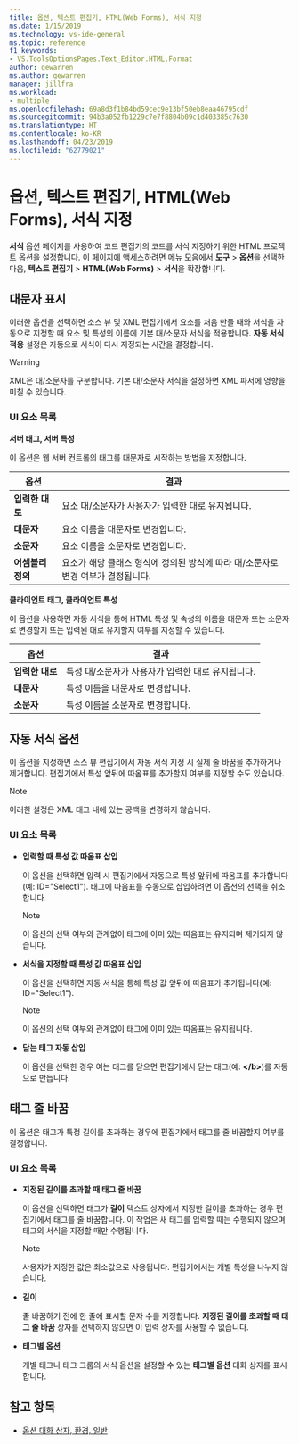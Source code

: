 ```yaml
---
title: 옵션, 텍스트 편집기, HTML(Web Forms), 서식 지정
ms.date: 1/15/2019
ms.technology: vs-ide-general
ms.topic: reference
f1_keywords:
- VS.ToolsOptionsPages.Text_Editor.HTML.Format
author: gewarren
ms.author: gewarren
manager: jillfra
ms.workload:
- multiple
ms.openlocfilehash: 69a8d3f1b84bd59cec9e13bf50eb8eaa46795cdf
ms.sourcegitcommit: 94b3a052fb1229c7e7f8804b09c1d403385c7630
ms.translationtype: HT
ms.contentlocale: ko-KR
ms.lasthandoff: 04/23/2019
ms.locfileid: "62779021"
---
```

# <a name="options-text-editor-html-web-forms-formatting"></a>옵션, 텍스트 편집기, HTML(Web Forms), 서식 지정

**서식** 옵션 페이지를 사용하여 코드 편집기의 코드를 서식 지정하기 위한 HTML 프로젝트 옵션을 설정합니다. 이 페이지에 액세스하려면 메뉴 모음에서 **도구** > **옵션**을 선택한 다음, **텍스트 편집기** > **HTML(Web Forms)** > **서식**을 확장합니다.

## <a name="capitalization"></a>대문자 표시

이러한 옵션을 선택하면 소스 뷰 및 XML 편집기에서 요소를 처음 만들 때와 서식을 자동으로 지정할 때 요소 및 특성의 이름에 기본 대/소문자 서식을 적용합니다. **자동 서식 적용** 설정은 자동으로 서식이 다시 지정되는 시간을 결정합니다.

> [!WARNING]
> XML은 대/소문자를 구분합니다. 기본 대/소문자 서식을 설정하면 XML 파서에 영향을 미칠 수 있습니다.

### <a name="uielement-list"></a>UI 요소 목록

**서버 태그, 서버 특성**

이 옵션은 웹 서버 컨트롤의 태그를 대문자로 시작하는 방법을 지정합니다.

|옵션|결과|
|---------------------------------|------------------------------|
|**입력한 대로**|요소 대/소문자가 사용자가 입력한 대로 유지됩니다.|
|**대문자**|요소 이름을 대문자로 변경합니다.|
|**소문자**|요소 이름을 소문자로 변경합니다.|
|**어셈블리 정의**|요소가 해당 클래스 형식에 정의된 방식에 따라 대/소문자로 변경 여부가 결정됩니다.|

**클라이언트 태그, 클라이언트 특성**

이 옵션을 사용하면 자동 서식을 통해 HTML 특성 및 속성의 이름을 대문자 또는 소문자로 변경할지 또는 입력된 대로 유지할지 여부를 지정할 수 있습니다.

|옵션|결과|
|---------------------------------|------------------------------|
|**입력한 대로**|특성 대/소문자가 사용자가 입력한 대로 유지됩니다.|
|**대문자**|특성 이름을 대문자로 변경합니다.|
|**소문자**|특성 이름을 소문자로 변경합니다.|

## <a name="automatic-formatting-options"></a>자동 서식 옵션

이 옵션을 지정하면 소스 뷰 편집기에서 자동 서식 지정 시 실제 줄 바꿈을 추가하거나 제거합니다. 편집기에서 특성 앞뒤에 따옴표를 추가할지 여부를 지정할 수도 있습니다.

> [!NOTE]
> 이러한 설정은 XML 태그 내에 있는 공백을 변경하지 않습니다.

### <a name="uielement-list"></a>UI 요소 목록

- **입력할 때 특성 값 따옴표 삽입**

   이 옵션을 선택하면 입력 시 편집기에서 자동으로 특성 앞뒤에 따옴표를 추가합니다(예: ID="Select1"). 태그에 따옴표를 수동으로 삽입하려면 이 옵션의 선택을 취소합니다.

   > [!NOTE]
   > 이 옵션의 선택 여부와 관계없이 태그에 이미 있는 따옴표는 유지되며 제거되지 않습니다.

- **서식을 지정할 때 특성 값 따옴표 삽입**

   이 옵션을 선택하면 자동 서식을 통해 특성 값 앞뒤에 따옴표가 추가됩니다(예: ID="Select1").

   > [!NOTE]
   > 이 옵션의 선택 여부와 관계없이 태그에 이미 있는 따옴표는 유지됩니다.

- **닫는 태그 자동 삽입**

   이 옵션을 선택한 경우 여는 태그를 닫으면 편집기에서 닫는 태그(예: **\</b>**)를 자동으로 만듭니다.

## <a name="tag-wrapping"></a>태그 줄 바꿈

이 옵션은 태그가 특정 길이를 초과하는 경우에 편집기에서 태그를 줄 바꿈할지 여부를 결정합니다.

### <a name="uielement-list"></a>UI 요소 목록

- **지정된 길이를 초과할 때 태그 줄 바꿈**

   이 옵션을 선택하면 태그가 **길이** 텍스트 상자에서 지정한 길이를 초과하는 경우 편집기에서 태그를 줄 바꿈합니다. 이 작업은 새 태그를 입력할 때는 수행되지 않으며 태그의 서식을 지정할 때만 수행됩니다.

   > [!NOTE]
   > 사용자가 지정한 값은 최소값으로 사용됩니다. 편집기에서는 개별 특성을 나누지 않습니다.

- **길이**

   줄 바꿈하기 전에 한 줄에 표시할 문자 수를 지정합니다. **지정된 길이를 초과할 때 태그 줄 바꿈** 상자를 선택하지 않으면 이 입력 상자를 사용할 수 없습니다.

- **태그별 옵션**

   개별 태그나 태그 그룹의 서식 옵션을 설정할 수 있는 **태그별 옵션** 대화 상자를 표시합니다.

## <a name="see-also"></a>참고 항목

- [옵션 대화 상자, 환경, 일반](../../ide/reference/general-environment-options-dialog-box.md)